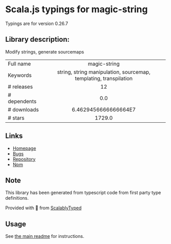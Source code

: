 
# Scala.js typings for magic-string

Typings are for version 0.26.7

## Library description:
Modify strings, generate sourcemaps

|                    |                 |
| ------------------ | :-------------: |
| Full name          | magic-string |
| Keywords           | string, string manipulation, sourcemap, templating, transpilation |
| # releases         | 12 |
| # dependents       | 0.0 |
| # downloads        | 6.4629456666666664E7 |
| # stars            | 1729.0 |

## Links
- [Homepage](https://github.com/rich-harris/magic-string#readme)
- [Bugs](https://github.com/rich-harris/magic-string/issues)
- [Repository](https://github.com/rich-harris/magic-string)
- [Npm](https://www.npmjs.com/package/magic-string)
    


## Note
This library has been generated from typescript code from first party type definitions.

Provided with :purple_heart: from [ScalablyTyped](https://github.com/oyvindberg/ScalablyTyped)

## Usage
See [the main readme](../../readme.md) for instructions.


